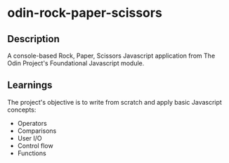 # odin-rock-paper-scissors

## Description
A console-based Rock, Paper, Scissors Javascript application from The Odin Project's Foundational Javascript module.

## Learnings
The project's objective is to write from scratch and apply basic Javascript concepts:
* Operators
* Comparisons
* User I/O
* Control flow
* Functions